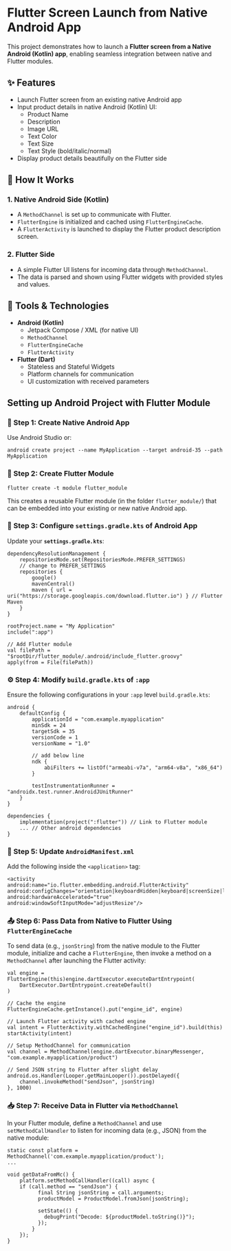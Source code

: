 # Flutter Screen Launch from Native Android App

This project demonstrates how to launch a **Flutter screen from a Native Android (Kotlin) app**, enabling seamless integration between native and Flutter modules.

## ✨ Features

- Launch Flutter screen from an existing native Android app
- Input product details in native Android (Kotlin) UI:
  - Product Name
  - Description
  - Image URL
  - Text Color
  - Text Size
  - Text Style (bold/italic/normal)
- Display product details beautifully on the Flutter side

## 📱 How It Works

### 1. Native Android Side (Kotlin)
- A `MethodChannel` is set up to communicate with Flutter.
- `FlutterEngine` is initialized and cached using `FlutterEngineCache`.
- A `FlutterActivity` is launched to display the Flutter product description screen.

### 2. Flutter Side
- A simple Flutter UI listens for incoming data through `MethodChannel`.
- The data is parsed and shown using Flutter widgets with provided styles and values.

## 🔧 Tools & Technologies

- **Android (Kotlin)**
  - Jetpack Compose / XML (for native UI)
  - `MethodChannel`
  - `FlutterEngineCache`
  - `FlutterActivity`
- **Flutter (Dart)**
  - Stateless and Stateful Widgets
  - Platform channels for communication
  - UI customization with received parameters

## Setting up Android Project with Flutter Module

### 📱 Step 1: Create Native Android App 
Use Android Studio or:

    android create project --name MyApplication --target android-35 --path MyApplication


### 📁 Step 2: Create Flutter Module

    flutter create -t module flutter_module

This creates a reusable Flutter module (in the folder `flutter_module/`) that can be embedded into your existing or new native Android app.

### 🔧 Step 3: Configure `settings.gradle.kts` of Android App
Update your **`settings.gradle.kts`**:

    dependencyResolutionManagement {
	    repositoriesMode.set(RepositoriesMode.PREFER_SETTINGS)
	    // change to PREFER_SETTINGS
	    repositories {
	        google()
	        mavenCentral()
	        maven { url = uri("https://storage.googleapis.com/download.flutter.io") } // Flutter Maven
	    }
    } 
    
    rootProject.name = "My Application"
    include(":app")
    
    // Add Flutter module
    val filePath = "$rootDir/flutter_module/.android/include_flutter.groovy"
    apply(from = File(filePath))

### ⚙️ Step 4: Modify `build.gradle.kts` of `:app`

Ensure the following configurations in your `:app` level `build.gradle.kts`:

    android {
	    defaultConfig {
	        applicationId = "com.example.myapplication"
	        minSdk = 24
	        targetSdk = 35
	        versionCode = 1
	        versionName = "1.0"
	        
	        // add below line
	        ndk {
	            abiFilters += listOf("armeabi-v7a", "arm64-v8a", "x86_64")
	        }

	        testInstrumentationRunner = "androidx.test.runner.AndroidJUnitRunner"
	    }
    }
    
    dependencies {
	    implementation(project(":flutter")) // Link to Flutter module
	    ... // Other android dependencies
    }

### 📝 Step 5: Update `AndroidManifest.xml`

Add the following inside the `<application>` tag:

    <activity
    android:name="io.flutter.embedding.android.FlutterActivity"
    android:configChanges="orientation|keyboardHidden|keyboard|screenSize|locale|layoutDirection|fontScale|screenLayout|density|uiMode"
    android:hardwareAccelerated="true"
    android:windowSoftInputMode="adjustResize"/>


### 📤 Step 6: Pass Data from Native to Flutter Using `FlutterEngineCache`

To send data (e.g., `jsonString`) from the native module to the Flutter module, initialize and cache a `FlutterEngine`, then invoke a method on a `MethodChannel` after launching the Flutter activity:

    val engine = FlutterEngine(this)engine.dartExecutor.executeDartEntrypoint(
	    DartExecutor.DartEntrypoint.createDefault()
    )
    
    // Cache the engine
    FlutterEngineCache.getInstance().put("engine_id", engine)
    
    // Launch Flutter activity with cached engine
    val intent = FlutterActivity.withCachedEngine("engine_id").build(this)
    startActivity(intent)
    
    // Setup MethodChannel for communication
    val channel = MethodChannel(engine.dartExecutor.binaryMessenger, "com.example.myapplication/product")
    
    // Send JSON string to Flutter after slight delay
    android.os.Handler(Looper.getMainLooper()).postDelayed({
	    channel.invokeMethod("sendJson", jsonString)
    }, 1000)

### 📥 Step 7: Receive Data in Flutter via `MethodChannel`

In your Flutter module, define a `MethodChannel` and use `setMethodCallHandler` to listen for incoming data (e.g., JSON) from the native module:

    static const platform = MethodChannel('com.example.myapplication/product');
    ...
    
    void getDataFromMc() {
	    platform.setMethodCallHandler((call) async {
	    if (call.method == "sendJson") {
		      final String jsonString = call.arguments;
		      productModel = ProductModel.fromJson(jsonString);

		      setState(() {
		        debugPrint("Decode: ${productModel.toString()}");
		      });
		    } 
	    });
    }

